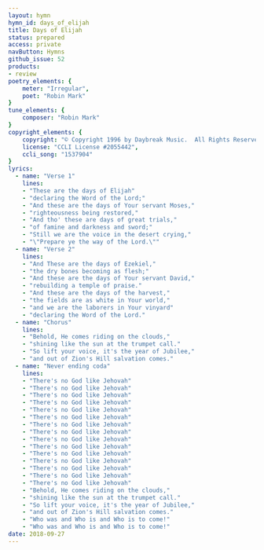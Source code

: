 ```yaml
---
layout: hymn
hymn_id: days_of_elijah
title: Days of Elijah
status: prepared
access: private
navButton: Hymns
github_issue: 52
products:
- review
poetry_elements: {
    meter: "Irregular",
    poet: "Robin Mark"
}
tune_elements: {
    composer: "Robin Mark"
}
copyright_elements: {
    copyright: "© Copyright 1996 by Daybreak Music.  All Rights Reserved.",
    license: "CCLI License #2055442",
    ccli_song: "1537904"
}
lyrics:
  - name: "Verse 1"
    lines:
    - "These are the days of Elijah"
    - "declaring the Word of the Lord;"
    - "And these are the days of Your servant Moses,"
    - "righteousness being restored,"
    - "And tho' these are days of great trials,"
    - "of famine and darkness and sword;"
    - "Still we are the voice in the desert crying,"
    - "\"Prepare ye the way of the Lord.\""
  - name: "Verse 2"
    lines:
    - "And These are the days of Ezekiel,"
    - "the dry bones becoming as flesh;"
    - "And these are the days of Your servant David,"
    - "rebuilding a temple of praise."
    - "And these are the days of the harvest,"
    - "the fields are as white in Your world,"
    - "and we are the laborers in Your vinyard"
    - "declaring the Word of the Lord."
  - name: "Chorus"
    lines:
    - "Behold, He comes riding on the clouds,"
    - "shining like the sun at the trumpet call."
    - "So lift your voice, it's the year of Jubilee,"
    - "and out of Zion's Hill salvation comes."
  - name: "Never ending coda"
    lines:
    - "There's no God like Jehovah"
    - "There's no God like Jehovah"
    - "There's no God like Jehovah"
    - "There's no God like Jehovah"
    - "There's no God like Jehovah"
    - "There's no God like Jehovah"
    - "There's no God like Jehovah"
    - "There's no God like Jehovah"
    - "There's no God like Jehovah"
    - "There's no God like Jehovah"
    - "There's no God like Jehovah"
    - "There's no God like Jehovah"
    - "There's no God like Jehovah"
    - "There's no God like Jehovah"
    - "There's no God like Jehovah"
    - "Behold, He comes riding on the clouds,"
    - "shining like the sun at the trumpet call."
    - "So lift your voice, it's the year of Jubilee,"
    - "and out of Zion's Hill salvation comes."
    - "Who was and Who is and Who is to come!"
    - "Who was and Who is and Who is to come!"
date: 2018-09-27
---
```

